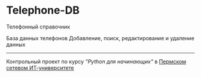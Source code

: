 # Telephone-DB
Телефонный справочник

База данных телефонов
Добавление, поиск, редактирование и удаление данных

---
Контрольный проект по курсу _"Python для начинающих"_ в [Пермском сетевом ИТ-университете](http://perm-itnetwork.ru/)
